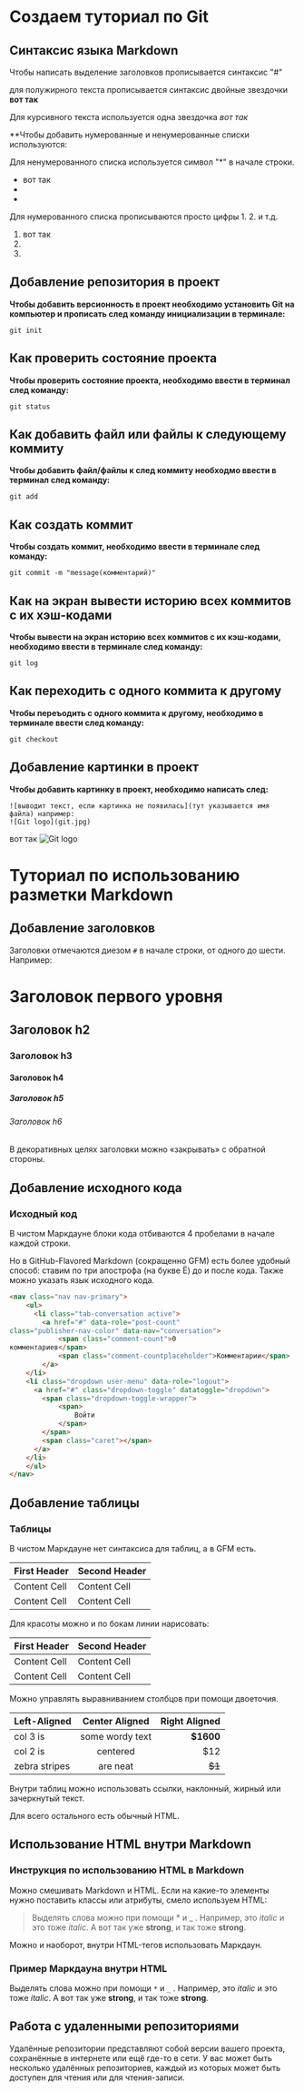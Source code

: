 # Создаем туториал по Git

## **Синтаксис языка Markdown**

Чтобы написать выделение заголовков прописывается синтаксис "#"

для полужирного текста прописывается синтаксис двойные звездочки **вот так**

Для курсивного текста используется одна звездочка *вот так*

**Чтобы добавить нумерованные и ненумерованные списки используются:

Для ненумерованного списка используется символ "*" в начале строки.
* вот так
* 
*

Для нумерованного списка прописываются просто цифры 1. 2. и т.д.
1. вот так
2. 
3. 

## **Добавление репозитория в проект**

**Чтобы добавить версионность в проект необходимо установить Git на компьютер и прописать след команду инициализации в терминале:**
```
git init
```

## Как проверить состояние проекта

**Чтобы проверить состояние проекта, необходимо ввести в терминал след команду:**
```fix
git status
```

## Как добавить файл или файлы к следующему коммиту

**Чтобы добавить файл/файлы к след коммиту необходмо ввести в терминал след команду:**
```fix
git add
```
## Как создать коммит

**Чтобы создать коммит, необходимо ввести в терминале след команду:**
```fix
git commit -m "message(комментарий)"
```

## Как на экран вывести историю всех коммитов с их хэш-кодами

**Чтобы вывести на экран историю всех коммитов с их кэш-кодами, необходимо ввести в терминале след команду:**
```fix
git log
```

## Как переходить с одного коммита к другому

**Чтобы переъодить с одного коммита к другому, необходимо в терминале ввести след команду:**
```fix
git checkout
```

## Добавление картинки в проект

**Чтобы добавить картинку в проект, необходимо написать след:**
```fix
![выводит текст, если картинка не появилась](тут указывается имя файла) например:
![Git logo](git.jpg)
```
вот так
![Git logo](git.jpg)

# Туториал по использованию разметки Markdown

## Добавление заголовков

Заголовки отмечаются диезом `#` в начале строки, от
одного до шести. Например:
# Заголовок первого уровня #
## Заголовок h2
### Заголовок h3
#### Заголовок h4
##### Заголовок h5
###### Заголовок h6
В декоративных целях заголовки можно «закрывать» с
обратной стороны.


## Добавление исходного кода

### Исходный код
В чистом Маркдауне блоки кода отбиваются 4 пробелами в
начале каждой строки.

Но в GitHub-Flavored Markdown (сокращенно GFM) есть
более удобный способ: ставим по три апострофа (на букве
Ё) до и после кода. Также можно указать язык исходного
кода.

```html
<nav class="nav nav-primary">
    <ul>
      <li class="tab-conversation active">
        <a href="#" data-role="post-count"
class="publisher-nav-color" data-nav="conversation">
            <span class="comment-count">0
комментариев</span>
            <span class="comment-countplaceholder">Комментарии</span>
        </a>
    </li>
    <li class="dropdown user-menu" data-role="logout">
      <a href="#" class="dropdown-toggle" datatoggle="dropdown">
        <span class="dropdown-toggle-wrapper">
            <span>
                Войти
            </span>
        </span>
        <span class="caret"></span>
      </a>
    </li>
    </ul>
</nav>
```

## Добавление таблицы

### Таблицы
В чистом Маркдауне нет синтаксиса для таблиц, а в GFM
есть.

First Header | Second Header
------------- | -------------
Content Cell | Content Cell
Content Cell | Content Cell
Для красоты можно и по бокам линии нарисовать:

| First Header | Second Header |
| ------------- | ------------- |
| Content Cell | Content Cell |
| Content Cell | Content Cell |

Можно управлять выравниванием столбцов при помощи
двоеточия.

| Left-Aligned | Center Aligned | Right Aligned |
|:------------- |:---------------:| -------------:|
| col 3 is | some wordy text | **$1600** |
| col 2 is | centered | $12 |
| zebra stripes | are neat | ~~$1~~ |

Внутри таблиц можно использовать ссылки, наклонный,
жирный или зачеркнутый текст.

Для всего остального есть обычный HTML.



## Использование HTML внутри Markdown

### Инструкция по использованию HTML в Markdown

Mожно смешивать Markdown и HTML. Если на какие-то
элементы нужно поставить классы или атрибуты, смело
используем HTML:

> Выделять слова можно при помощи * и _ . Например, это
<em class="a1">italic</em> и это тоже <i
class="a1">italic</i>. А вот так уже <b>strong</b>, и
так тоже <strong>strong</strong>.

Можно и наоборот, внутри HTML-тегов использовать
Маркдаун.

<section class="someclass">

### Пример Маркдауна внутри HTML

Выделять слова можно при помощи `*` и `_` . Например,
это _italic_ и это тоже *italic*. А вот так уже
__strong__, и так тоже **strong**.

</section>


## Работа с удаленными репозиториями

Удалённые репозитории представляют собой версии вашего проекта, сохранённые в интернете или ещё где-то в сети. У вас может быть несколько удалённых репозиториев, каждый из которых может быть доступен для чтения или для чтения-записи.